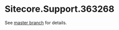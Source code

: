 # Sitecore.Support.363268

See [master branch](https://github.com/sitecoresupport/Sitecore.Support.363268) for details.